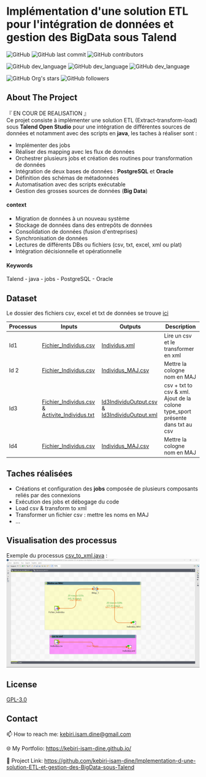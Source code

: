 # Implémentation d'une solution ETL pour l'intégration de données et gestion des BigData sous Talend




![GitHub](https://img.shields.io/github/license/kebiri-isam-dine/Implementation-d-une-solution-ETL-et-gestion-des-BigData-sous-Talend?color=g&style=for-the-badge)
![GitHub last commit](https://img.shields.io/github/last-commit/kebiri-isam-dine/Implementation-d-une-solution-ETL-et-gestion-des-BigData-sous-Talend?color=red&style=for-the-badge)
![GitHub contributors](https://img.shields.io/github/contributors/kebiri-isam-dine/Implementation-d-une-solution-ETL-et-gestion-des-BigData-sous-Talend?color=yellow&style=for-the-badge)

![GitHub dev_language](https://img.shields.io/badge/Talend-green?style=flat&logo=talend&logoColor=white)
![GitHub dev_language](https://img.shields.io/badge/PostgreSQL-blue?style=flat&logo=postgresql&logoColor=white)
![GitHub dev_language](https://img.shields.io/badge/Oracle-red?style=flat&logo=oracle&logoColor=white)


![GitHub Org's stars](https://img.shields.io/github/stars/kebiri-isam-dine?style=social)
![GitHub followers](https://img.shields.io/github/followers/kebiri-isam-dine?style=social)




## About The Project

『 EN COUR DE REALISATION 』   
Ce projet consiste à implémenter une solution ETL (Extract-transform-load) sous **Talend Open Studio** pour une intégration de différentes sources de données et notamment avec des scripts en **java**, les taches à réaliser sont :

- Implémenter des jobs
- Réaliser des mapping avec les flux de données
- Orchestrer plusieurs jobs et création des routines pour transformation de données
- Intégration de deux bases de données : **PostgreSQL** et **Oracle**
- Définition des schémas de métadonnées
- Automatisation avec des scripts exécutable
- Gestion des grosses sources de données (**Big Data**)

#### context

- Migration de données à un nouveau système
- Stockage de données dans des entrepôts de données
- Consolidation de données (fusion d'entreprises)
- Synchronisation de données
- Lectures de différents DBs ou fichiers (csv, txt, excel, xml ou plat)
- Intégration décisionnelle et opérationnelle

#### Keywords

Talend  - java - jobs - PostgreSQL - Oracle

## Dataset

Le dossier des fichiers csv, excel et txt de données se trouve [ici](/Data_csv/Fichiers/)

Processus | Inputs | Outputs | Description                                      |
|-----------------|-----------------|----------------------------------|---------------------------------------------|
| Id1 | [Fichier_Individus.csv](/Inputs/Fichier_Individus.csv)| [Individus.xml](/Outputs/Individus.xml)| Lire un csv et le transformer en xml|
| Id 2 | [Fichier_Individus.csv](/Inputs/Fichier_Individus.csv)| [Individus_MAJ.csv](/Outputs/Individus_MAJ.csv)| Mettre la cologne nom en MAJ|
| Id3 | [Fichier_Individus.csv](/Inputs/Fichier_Individus.csv) & [Activite_Individus.txt](/Inputs/Activite_Individus.txt)| [Id3IndividuOutput.csv](/Outputs/Id3IndividuOutput.csv) & [Id3IndividuOutput.xml](Outputs/Id3IndividuOutput.xml)| csv + txt to csv & xml. <br>  Ajout de la colone type_sport présente dans txt au csv|
| Id4 | [Fichier_Individus.csv](/Inputs/Fichier_Individus.csv)| [Individus_MAJ.csv](/Outputs/Individus_MAJ.csv)| Mettre la cologne nom en MAJ|
## Taches réalisées

- Créations et configuration des **jobs** composée de plusieurs composants reliés par des connexions
- Exécution des jobs et débogage du code
- Load csv & transform to xml
- Transformer un fichier csv : mettre les noms en MAJ
- ...

## Visualisation des processus

Exemple du processus [csv_to_xml.java](C:\Users\etudiant\OneDrive\My_Documents\Projects\Code\DB\Implementation-d-une-solution-ETL-et-gestion-des-BigData-sous-Talend\poms\jobs\process\Utilisation_fichiers\utilisation_fichier1_0.1\src\main\java\main1\utilisation_fichier1_0_1\Utilisation_fichier1.java) :
<img src="/Captures/Processus_Id_2.png">



## License

[GPL-3.0](https://choosealicense.com/licenses/gpl-3.0/)


## Contact

📫 How to reach me: kebiri.isam.dine@gmail.com

🌐 My Portfolio: <https://kebiri-isam-dine.github.io/>

🔗 Project Link: <https://github.com/kebiri-isam-dine/Implementation-d-une-solution-ETL-et-gestion-des-BigData-sous-Talend>